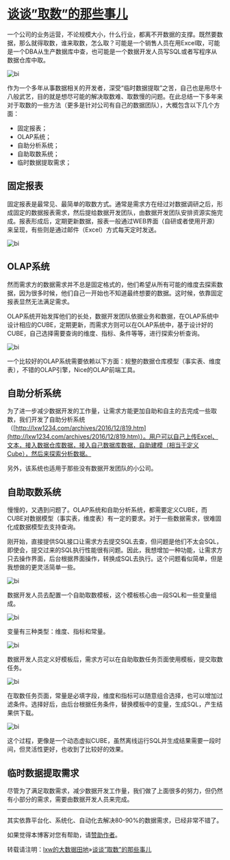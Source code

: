 # [谈谈”取数”的那些事儿](http://lxw1234.com/archives/2017/08/877.htm)

一个公司的业务运营，不论规模大小，什么行业，都离不开数据的支撑。既然要数据，那么就得取数，谁来取数，怎么取？可能是一个销售人员在用Excel取，可能是一个DBA从生产数据库中查，也可能是一个数据开发人员写SQL或者写程序从数据仓库中取。

![](http://7xipth.com1.z0.glb.clouddn.com/20170803-1.jpg "bi")

作为一个多年从事数据相关的开发者，深受“临时数据提取”之苦，自己也是用尽十八般武艺，目的就是想尽可能的解决取数难、取数慢的问题。在此总结一下多年来对于取数的一些方法（更多是针对公司有自己的数据团队），大概包含以下几个方面：

* 固定报表；
* OLAP系统；
* 自助分析系统；
* 自助取数系统；
* 临时数据提取需求；

## 固定报表

固定报表是最常见、最简单的取数方式。通常是需求方在经过对数据调研之后，形成固定的数据报表需求，然后提给数据开发团队，由数据开发团队安排资源实施完成。报表形成后，定期更新数据，报表一般通过WEB界面（自研或者使用开源）来呈现，有些则是通过邮件（Excel）方式每天定时发送。

![](http://7xipth.com1.z0.glb.clouddn.com/20170803-2.jpg "bi")

## OLAP系统

然而需求方的数据需求并不总是固定格式的，他们希望从所有可能的维度去探索数据，因为很多时候，他们自己一开始也不知道最终想要的数据。这时候，依靠固定报表显然无法满足需求。

OLAP系统开始发挥他们的长处，数据开发团队依据业务和数据，在OLAP系统中设计相应的CUBE，定期更新，而需求方则可以在OLAP系统中，基于设计好的CUBE，自己选择需要查询的维度、指标、条件等等，进行探索分析查询。

![](http://7xipth.com1.z0.glb.clouddn.com/20170803-3.jpg "bi")

一个比较好的OLAP系统需要依赖以下方面：规整的数据仓库模型（事实表、维度表），不错的OLAP引擎，Nice的OLAP前端工具。

## 自助分析系统

为了进一步减少数据开发的工作量，让需求方能更加自助和自主的去完成一些取数，我们开发了自助分析系统（[http://lxw1234.com/archives/2016/12/819.htm](http://lxw1234.com/archives/2016/12/819.htm)）。用户可以自己上传Excel、文本，接入数据仓库数据，接入自己数据库数据，自助建模（相当于定义Cube），然后来探索分析数据。

另外，该系统也适用于那些没有数据开发团队的小公司。

## 自助取数系统

慢慢的，又遇到问题了。OLAP系统和自助分析系统，都需要定义CUBE，而CUBE对数据模型（事实表，维度表）有一定的要求。对于一些数据需求，很难固化成数据模型去支持查询。

刚开始，直接提供SQL接口让需求方去提交SQL去查，但问题是他们不太会SQL，即使会，提交过来的SQL执行性能很有问题。因此，我想增加一种功能，让需求方只去操作界面，后台根据界面操作，转换成SQL去执行。这个问题看似简单，但是我想做的更灵活简单一些。

![](http://7xipth.com1.z0.glb.clouddn.com/20170803-4.jpg "bi")

数据开发人员去配置一个自助取数模板，这个模板核心由一段SQL和一些变量组成。

![](http://7xipth.com1.z0.glb.clouddn.com/20170803-5.jpg "bi")

变量有三种类型：维度、指标和常量。

![](http://7xipth.com1.z0.glb.clouddn.com/20170803-6.jpg "bi")

数据开发人员定义好模板后，需求方可以在自助取数任务页面使用模板，提交取数任务。

![](http://7xipth.com1.z0.glb.clouddn.com/20170803-7.jpg "bi")

在取数任务页面，常量是必填字段，维度和指标可以随意组合选择，也可以增加过滤条件。选择好后，由后台根据任务条件，替换模板中的变量，生成SQL，产生结果供下载。

![](http://7xipth.com1.z0.glb.clouddn.com/20170803-8.jpg "bi")

这个过程，更像是一个动态虚拟CUBE，虽然离线运行SQL并生成结果需要一段时间，但灵活性更好，也收到了比较好的效果。

## 临时数据提取需求

尽管为了满足取数需求，减少数据开发工作量，我们做了上面很多的努力，但仍然有小部分的需求，需要由数据开发人员来完成。

---

其实依靠平台化、系统化、自动化去解决80-90%的数据需求，已经非常不错了。

如果觉得本博客对您有帮助，请[赞助作者](http://lxw1234.com/pay-blog)。

转载请注明：[lxw的大数据田地](http://lxw1234.com/)»[谈谈”取数”的那些事儿](http://lxw1234.com/archives/2017/08/877.htm)

